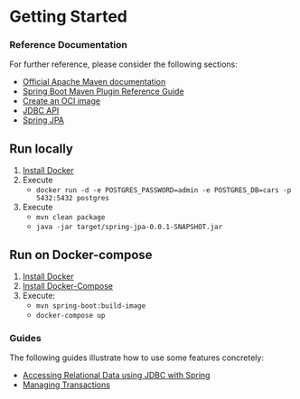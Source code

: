 # Getting Started

### Reference Documentation

For further reference, please consider the following sections:

* [Official Apache Maven documentation](https://maven.apache.org/guides/index.html)
* [Spring Boot Maven Plugin Reference Guide](https://docs.spring.io/spring-boot/docs/2.4.4/maven-plugin/reference/html/)
* [Create an OCI image](https://docs.spring.io/spring-boot/docs/2.4.4/maven-plugin/reference/html/#build-image)
* [JDBC API](https://docs.spring.io/spring-boot/docs/2.4.4/reference/htmlsingle/#boot-features-sql)
* [Spring JPA](https://spring.io/projects/spring-data-jpa)

## Run locally

1. [Install Docker](https://docs.docker.com/get-docker/)
2. Execute
    * `docker run -d -e POSTGRES_PASSWORD=admin -e POSTGRES_DB=cars -p 5432:5432 postgres`
3. Execute
   * `mvn clean package`
   * `java -jar target/spring-jpa-0.0.1-SNAPSHOT.jar`

## Run on Docker-compose

1. [Install Docker](https://docs.docker.com/get-docker/)
2. [Install Docker-Compose](https://docs.docker.com/compose/install/)
3. Execute:
   * `mvn spring-boot:build-image `
   * `docker-compose up`

### Guides

The following guides illustrate how to use some features concretely:

* [Accessing Relational Data using JDBC with Spring](https://spring.io/guides/gs/relational-data-access/)
* [Managing Transactions](https://spring.io/guides/gs/managing-transactions/)


